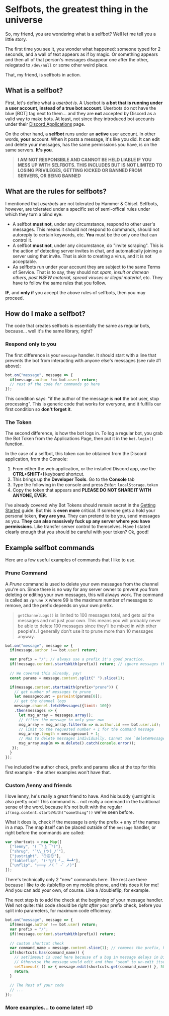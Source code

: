 # Selfbots, the greatest thing in the universe

So, my friend, you are wondering what is a selfbot? Well let me tell you a little story.

The first time you see it, you wonder what happened: someone typed for 2 seconds, and a wall of text appears as if by magic. Or something appears and then all of that person's messages disappear one after the other, relegated to `/dev/null` or some other weird place.

That, my friend, is selfbots in action. 

## What is a selfbot?

First, let's define what a *userbot is*. A Userbot is **a bot that is running under a user account, instead of a true bot account**. Userbots do not have the blue [BOT] tag next to them... and they are **not** accepted by Discord as a valid way to make bots. At least, not since they introduced bot accounts under their [Discord Applications](https://discordapp.com/developers/applications/me) page. 

On the other hand, a **selfbot** runs under an **active** user account. In other words, **your** account. When it posts a message, it's like you did. It can edit and delete your messages, has the same permissions you have, is on the same servers. **It's you**.

> **I AM NOT RESPONSIBLE AND CANNOT BE HELD LIABLE IF YOU MESS UP WITH SELFBOTS. THIS INCLUDES BUT IS NOT LIMITED TO LOSING PRIVILEGES, GETTING KICKED OR BANNED FROM SERVERS, OR BEING BANNED**

## What are the rules for selfbots?

I mentioned that *userbots* are not tolerated by Hammer & Chisel. Selfbots, however, are tolerated under a specific set of semi-offical rules under which they turn a blind eye: 

- A selfbot **must not**, under any circumstance, respond to other user's messages. This means it should not respond to commands, should not autoreply to certain keywords, etc. **You** must be the only one that can control it.
- A selfbot **must not**, under any circumstance, do "invite scraping". This is the action of detecting server invites in chat, and automatically joining a server using that invite. That is akin to creating a virus, and it is not acceptable.
- As selfbots run under your account they are subject to the same Terms of Service. That is to say, they should not *spam*, *insult or demean others*, *post NSFW material*, *spread viruses or illegal material*, etc. They have to follow the same rules that you follow. 

**IF**, and **only if** you accept the above rules of selfbots, then you may proceed.

## How do I make a selfbot?

The code that creates selfbots is essentially the same as regular bots, because... well it's the same library, right? 

### Respond only to you

The first difference is your `message` handler. It should start with a line that prevents the bot from interacting with anyone else's messages (see rule #1 above): 

```js
bot.on("message", message => {
  if(message.author !== bot.user) return;
  // rest of the code for commands go here
});
```

This condition says: "if the author of the message is **not** the bot user, stop processing". This is generic code that works for everyone, and it fulfills our first condition so **don't forget it**.

### The Token

The second difference, is how the bot logs in. To log a regular bot, you grab the Bot Token from the Applications Page, then put it in the `bot.login()` function.

In the case of a selfbot, this token can be obtained from the Discord application, from the Console:
1. From either the web application, or the installed Discord app, use the **CTRL+SHIFT+I** keyboard shortcut.
2. This brings up the **Developer Tools**. Go to the **Console** tab
3. Type the following in the console and press *Enter*: `localStorage.token`
4. Copy the token that appears and **PLEASE DO NOT SHARE IT WITH ANYONE, EVER**. 

I've already covered why Bot Tokens should remain secret in the [Getting Started](../getting-started/the-long-version.md) guide. But this is **even more** critical. If someone gets a hold your personal token, **they are you**. They can pretend to be you, send messages as you. **They can also massively fuck up any server where you have permissions**. Like transfer server control to themselves. Have I stated clearly enough that you should be careful with your token? Ok, good!

## Example selfbot commands

Here are a few useful examples of commands that I like to use. 

### Prune Command

A *Prune* command is used to delete your own messages from the channel you're on. Since there is no way for any server owner to prevent you from deleting or editing your own messages, this will always work. The command is called as `/prune X` where 99 is the maximum number of messages to remove, and the prefix depends on your own prefix.

> `getChannelLogs()` is limited to 100 messages total, and gets *all* the messages and not just your own. This means you will probably never be able to delete 100 messages since they'll be mixed in with other people's. I generally don't use it to prune more than 10 messages anyway.

```js
bot.on("message", message => {
  if(message.author !== bot.user) return;

  var prefix = "/"; // always use a prefix it's good practice.
  if(!message.content.startsWith(prefix)) return; // ignore messages that... you know the drill.
  
  // We covered this already, yay!
  const params = message.content.split(" ").slice(1);

  if(message.content.startsWith(prefix+"prune")) {
    // get number of messages to prune
    let messagecount = parseInt(params[0]);
    // get the channel logs
    message.channel.fetchMessages({limit: 100})
    .then(messages => {
      let msg_array = messages.array();
      // filter the message to only your own
      msg_array = msg_array.filter(m => m.author.id === bot.user.id);
      // limit to the requested number + 1 for the command message
      msg_array.length = messagecount + 1;
      // Has to delete messages individually. Cannot use `deleteMessages()` on selfbots.
      msg_array.map(m => m.delete().catch(console.error));
   });
  }
});
```

I've included the author check, prefix and params slice at the top for this first example - the other examples won't have that.

### Custom /lenny and friends

I love lenny, he's really a great friend to have. And his buddy /justright is also pretty cool! This command is... not really a command in the traditional sense of the word, because it's not built with the regular `if(msg.content.startsWith("something"))` we've seen before.

What it does is, check if the message is *only* the prefix + any of the names in a map. The map itself can be placed outside of the `message` handler, or right before the commands are called: 

```js
var shortcuts = new Map([
  ["lenny", "( ͡° ͜ʖ ͡°)"],
  ["shrug", "¯\\_(ツ)_/¯"],
  ["justright", "✋😩👌"],
  ["tableflip", "(╯°□°）╯︵ ┻━┻"],
  ["unflip", "┬──┬﻿ ノ( ゜-゜ノ)"]
]);
```

There's technically only 2 "new" commands here. The rest are there because I like to do /tableflip on my mobile phone, and this does it for me! And you can add your own, of course. Like a /doubleflip, for example.

The next step is to add the check at the beginning of your message handler. Well not quite: this code should be *right after* your prefix check, before you split into parameters, for maximum code efficiency.

```js
bot.on("message", message => {
  if(message.author !== bot.user) return;
  var prefix = "/";
  if(!message.content.startsWith(prefix)) return;
  
  // custom shortcut check
  var command_name = message.content.slice(1); // removes the prefix, keeps the rest
  if(shortcuts.has(command_name)) {
    // setTimeout is used here because of a bug in message delays in Discord.
    // Otherwise the message would edit and then "seem" to un-edit itself... ¯\_(ツ)_/¯
    setTimeout( () => { message.edit(shortcuts.get(command_name)) }, 50);
    return;
  }
  
  // The Rest of your code
  // ...
});
```

### More examples... to come later! =D